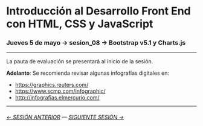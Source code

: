 # Introducción al Desarrollo Front End con HTML, CSS y JavaScript

### Jueves 5 de mayo → sesion_08 → Bootstrap v5.1 y Charts.js

- - - - - - - - 

La pauta de evaluación se presentará al inicio de la sesión. 

**Adelanto**: Se recomienda revisar algunas infografías digitales en:

- https://graphics.reuters.com/
- https://www.scmp.com/infographic/
- http://infografias.elmercurio.com/



- - - - - - - - - - - - -

###### [← SESIÓN ANTERIOR](https://github.com/profesorfaco/front-end/tree/main/sesion_07) — [SIGUIENTE SESIÓN →](https://github.com/profesorfaco/front-end/tree/main/sesion_09)
